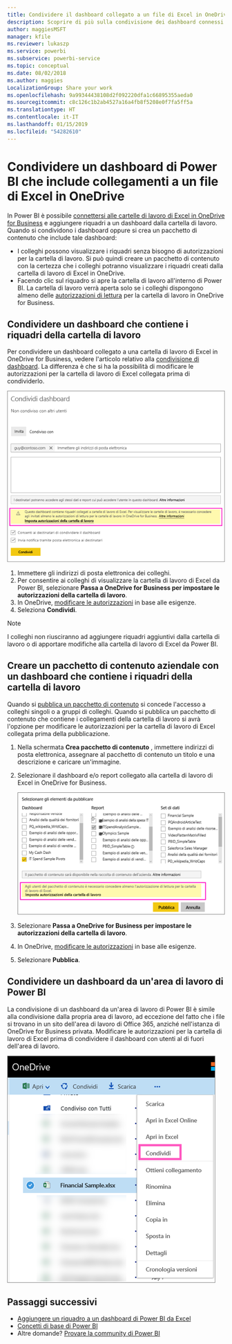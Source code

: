 ```yaml
---
title: Condividere il dashboard collegato a un file di Excel in OneDrive - Power BI
description: Scoprire di più sulla condivisione dei dashboard connessi a una cartella di lavoro di Excel in OneDrive for Business, con i riquadri aggiunti dalla cartella di lavoro.
author: maggiesMSFT
manager: kfile
ms.reviewer: lukaszp
ms.service: powerbi
ms.subservice: powerbi-service
ms.topic: conceptual
ms.date: 08/02/2018
ms.author: maggies
LocalizationGroup: Share your work
ms.openlocfilehash: 9a99344438108d2f092220dfa1c66895355aeda0
ms.sourcegitcommit: c8c126c1b2ab4527a16a4fb8f5208e0f7fa5ff5a
ms.translationtype: HT
ms.contentlocale: it-IT
ms.lasthandoff: 01/15/2019
ms.locfileid: "54282610"
---
```

# <a name="share-a-power-bi-dashboard-that-links-to-an-excel-file-in-onedrive"></a>Condividere un dashboard di Power BI che include collegamenti a un file di Excel in OneDrive
In Power BI è possibile [connettersi alle cartelle di lavoro di Excel in OneDrive for Business](service-excel-workbook-files.md) e aggiungere riquadri a un dashboard dalla cartella di lavoro. Quando si condividono i dashboard oppure si crea un pacchetto di contenuto che include tale dashboard:

* I colleghi possono visualizzare i riquadri senza bisogno di autorizzazioni per la cartella di lavoro. Si può quindi creare un pacchetto di contenuto con la certezza che i colleghi potranno visualizzare i riquadri creati dalla cartella di lavoro di Excel in OneDrive.
* Facendo clic sul riquadro si apre la cartella di lavoro all'interno di Power BI. La cartella di lavoro verrà aperta solo se i colleghi dispongono almeno delle [autorizzazioni di lettura](https://support.office.com/article/Share-documents-or-folders-in-Office-365-1fe37332-0f9a-4719-970e-d2578da4941c) per la cartella di lavoro in OneDrive for Business.

## <a name="share-a-dashboard-that-contains-workbook-tiles"></a>Condividere un dashboard che contiene i riquadri della cartella di lavoro
Per condividere un dashboard collegato a una cartella di lavoro di Excel in OneDrive for Business, vedere l'articolo relativo alla [condivisione di dashboard](service-share-dashboards.md). La differenza è che si ha la possibilità di modificare le autorizzazioni per la cartella di lavoro di Excel collegata prima di condividerlo.

  ![Finestra di dialogo Condividi dashboard](media/service-share-dashboard-that-links-to-excel-onedrive/pbi_share_workbk.png)

1. Immettere gli indirizzi di posta elettronica dei colleghi.
2. Per consentire ai colleghi di visualizzare la cartella di lavoro di Excel da Power BI, selezionare **Passa a OneDrive for Business per impostare le autorizzazioni della cartella di lavoro**.
3. In OneDrive, [modificare le autorizzazioni](https://support.office.com/article/Share-files-and-folders-and-change-permissions-9fcc2f7d-de0c-4cec-93b0-a82024800c07) in base alle esigenze.
4. Seleziona **Condividi**.

>[!NOTE]
>I colleghi non riusciranno ad aggiungere riquadri aggiuntivi dalla cartella di lavoro o di apportare modifiche alla cartella di lavoro di Excel da Power BI.
> 
> 

## <a name="create-an-organizational-content-pack-with-a-dashboard-that-contains-workbook-tiles"></a>Creare un pacchetto di contenuto aziendale con un dashboard che contiene i riquadri della cartella di lavoro
Quando si [pubblica un pacchetto di contenuto](service-organizational-content-pack-create-and-publish.md) si concede l'accesso a colleghi singoli o a gruppi di colleghi. Quando si pubblica un pacchetto di contenuto che contiene i collegamenti della cartella di lavoro si avrà l'opzione per modificare le autorizzazioni per la cartella di lavoro di Excel collegata prima della pubblicazione.

1. Nella schermata **Crea pacchetto di contenuto** , immettere indirizzi di posta elettronica, assegnare al pacchetto di contenuto un titolo e una  descrizione e caricare un'immagine.
2. Selezionare il dashboard e/o report collegato alla cartella di lavoro di Excel in OneDrive for Business.
   
    ![Cartella di lavoro di Excel in un pacchetto di contenuto](media/service-share-dashboard-that-links-to-excel-onedrive/pbi_contpack_workbk.png)
3. Selezionare **Passa a OneDrive for Business per impostare le autorizzazioni della cartella di lavoro**.
4. In OneDrive, [modificare le autorizzazioni](https://support.office.com/article/Share-files-and-folders-and-change-permissions-9fcc2f7d-de0c-4cec-93b0-a82024800c07) in base alle esigenze.
5. Selezionare **Pubblica**.

## <a name="share-a-dashboard-from-a-power-bi-workspace"></a>Condividere un dashboard da un'area di lavoro di Power BI
La condivisione di un dashboard da un'area di lavoro di Power BI è simile alla condivisione dalla propria area di lavoro, ad eccezione del fatto che i file si trovano in un sito dell'area di lavoro di Office 365, anziché nell'istanza di OneDrive for Business privata. Modificare le autorizzazioni per la cartella di lavoro di Excel prima di condividere il dashboard con utenti al di fuori dell'area di lavoro.

![Condividere da OneDrive](media/service-share-dashboard-that-links-to-excel-onedrive/pbi_onedriveshare.png)

## <a name="next-steps"></a>Passaggi successivi
* [Aggiungere un riquadro a un dashboard di Power BI da Excel](service-dashboard-pin-tile-from-excel.md)
* [Concetti di base di Power BI](consumer/end-user-basic-concepts.md)
* Altre domande? [Provare la community di Power BI](http://community.powerbi.com/)

